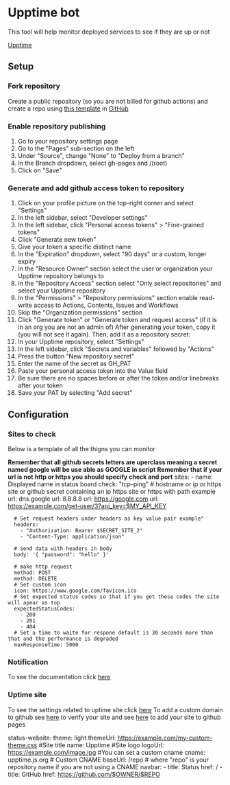 # Upptime bot

This tool will help monitor deployed services to see if they are up or not

[Upptime](https://upptime.js.org/)

## Setup

### Fork repository

Create a public repository (so you are not billed for github actions) and create a repo using [this template](https://github.com/upptime/upptime/generate) in [GitHub](https://github.com)

### Enable repository publishing

1. Go to your repository settings page
2. Go to the "Pages" sub-section on the left
3. Under "Source", change "None" to "Deploy from a branch"
4. In the Branch dropdown, select gh-pages and /(root)
5. Click on "Save"

### Generate and add github access token to repository

1. Click on your profile picture on the top-right corner and select "Settings"
2. In the left sidebar, select "Developer settings"
3. In the left sidebar, click "Personal access tokens" > "Fine-grained tokens"
4. Click "Generate new token"
5. Give your token a specific distinct name
6. In the "Expiration" dropdown, select "90 days" or a custom, longer expiry
7. In the "Resource Owner" section select the user or organization your Upptime repository belongs to
8. In the "Repository Access" section select "Only select repositories" and select your Upptime repository
9. In the "Permissions" > "Repository permissions" section enable read-write access to Actions, Contents, Issues and Workflows
10. Skip the "Organization permissions" section
11. Click "Generate token" or "Generate token and request access" (if it is in an org you are not an admin of)
    After generating your token, copy it (you will not see it again). Then, add it as a repository secret:
12. In your Upptime repository, select "Settings"
13. In the left sidebar, click "Secrets and variables" followed by "Actions"
14. Press the button "New repository secret"
15. Enter the name of the secret as GH_PAT
16. Paste your personal access token into the Value field
17. Be sure there are no spaces before or after the token and/or linebreaks after your token
18. Save your PAT by selecting "Add secret"

## Configuration

### Sites to check

Below is a template of all the thigns you can monitor

**Remember that all github secrets letters are uperclass meaning a secret named google will be use able as GOOGLE in script**
**Remember that if your url is not http or https you should specify check and port**
sites:
    - name: Displayed name in status board
      check: "tcp-ping"
      # hostname or  ip or https site or github secret containing an ip https site or https with path example
      url: dns.google
      url: 8.8.8.8
      url: https://google.com
      url: https://example.com/get-user/3?api_key=$MY_API_KEY

      # Set request headers under headers as key value pair example"
      headers:
        - "Authorization: Bearer $SECRET_SITE_2"
        - "Content-Type: application/json"

      # Send data with headers in body
      body: '{ "password": "hello" }'

      # make http request
      method: POST
      method: DELETE
      # Set custom icon
      icon: https://www.google.com/favicon.ico
      # Set expected status codes so that if you get these codes the site will apear as top
      expectedStatusCodes:
        - 200
        - 201
        - 404
      # Set a time to waite for respone default is 30 seconds more than that and the performance is degraded
      maxResponseTime: 5000

### Notification

To see the documentation click [here](https://upptime.js.org/docs/notifications)

### Uptime site

To see the settings related to uptime site click [here](https://upptime.js.org/docs/configuration#status-website)
To add a custom domain to github see [here](https://docs.github.com/en/pages/configuring-a-custom-domain-for-your-github-pages-site/verifying-your-custom-domain-for-github-pages#verifying-a-domain-for-your-user-site) to verify your site and see [here](https://docs.github.com/en/pages/configuring-a-custom-domain-for-your-github-pages-site/managing-a-custom-domain-for-your-github-pages-site#configuring-a-subdomain) to add your site to github pages

status-website:
  theme: light
  themeUrl: https://example.com/my-custom-theme.css
  #Site title
  name: Upptime
  #Site logo
  logoUrl: https://example.com/image.jpg
  #You can set a custom cname
  cname: upptime.js.org # Custom CNAME
  baseUrl: /repo # where "repo" is your repository name if you are not using a CNAME
  navbar:
    - title: Status
      href: /
    - title: GitHub
      href: https://github.com/$OWNER/$REPO
